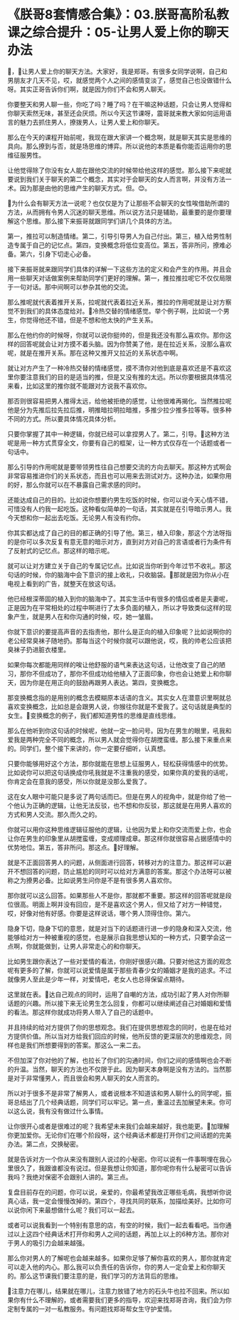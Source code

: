 # 《朕哥8套情感合集》：03.朕哥高阶私教课之综合提升：05-让男人爱上你的聊天办法

🎼，🎼让男人爱上你的聊天方法。大家好，我是郑哥。有很多女同学说啊，自己和男朋友才几天不见，哎，就感觉两个人之间的感情变淡了，感觉自己也没做错什么呀。其实正哥告诉你们啊，就是因为你们不会和男人聊天。

你要整天和男人聊一些，你吃了吗？睡了吗？在干嘛这种话题，只会让男人觉得和你聊天索然无味，甚至还会厌烦。所以今天这节课呀，震哥就来教大家如何运用语言的魅力去抓住男人，撩拨男人，让男人爱上和你聊天。

那么在今天的课程开始前呢，我现在跟大家讲一个概念啊，就是聊天其实是思维的具向。那么撩到与否，就是场思维的博弈。所以说他的本质是看你能否运用你的思维征服男性。

让他觉得除了你没有女人能在跟他交流的时候带给他这样的感觉。那么接下来呢就要说到我们关于聊天的第二个概念，其实对于会聊天的女人而言啊，并没有方法一术。因为那是由他的思维产生的聊天方式。但。😊。

🎼为什么会有聊天方法一说呢？也仅仅是为了让那些不会聊天的女性唉借助所谓的方法，从而拥有令男人沉迷的聊天思维。所以说方法只是辅助，最重要的是你要理解这个思维。那么接下来振哥就跟同学们讲几个具体的方法。

第一，推拉可以制造情绪。第二，引导引导男人为自己付出。第三，植入给男性制造专属于自己的记忆点。第四，变换概念将低位变高位。第五，答非所问，撩难必备。第六，引身下切走心必备。

接下来振哥就来跟同学们具体的详解一下这些方法的定义和会产生的作用。并且会用一些聊天对话做案例来帮助同学们更好的理解。第一，推拉推拉呢它不仅仅局限于一句对话。那中间啊可以参杂其他的交流。

那么推呢就代表着推开关系，拉呢就代表着拉近关系，推拉的作用呢就是让对方察觉不到我们的具体态度给对。🎼冷热交替的情绪感觉。举个例子啊，比如说一个男生，你觉得他还不错，但是不想和他太快的产生关系。

那么在他约你的时候呀，你就可以说你挺帅的，但是我还没有那么喜欢你。那你这样的回答呢就会让对方摸不着头脑。因为你赞美了他，是在拉近关系，没那么喜欢呢，就是在推开关系。那在这种又推开又拉近的关系状态中啊。

就让对方产生了一种冷热交替的情绪感觉，摸不清你对他到底是喜欢还是不喜欢这里你要注意我们的目的是适当的推，但是又没有推的太远。所以你要根据具体情况来看，比如这里的推你就不能跟对方说我不喜欢你。

那否则很容易把男人推得太远，给他被拒绝的感觉，让他很难再揭化。当然推拉呢他是分为先推后拉先拉后推，明推暗拉明拉暗推，多推少拉少推多拉等等。很多种不同的方式。所以要具体情况具体分析。

只要你掌握了其中一种逻辑，你就已经可以拿捏男人了。第二，引导。🎼这种方法呢是用一种方式贯穿全文，你要有自己的框架，让一种方式仅存在一个话题或者一句话中。

那么引导的作用呢就是要带领男性往自己想要交流的方向去聊天。那这种方式啊会非常容易推进你们的关系状态，而且也可以用来去测试对方。这种办法，如果你用的好，那么你就可以在不暴露自己需求感的同时。

还能达成自己的目的。比如说你想要约男生吃饭的时候，你可以说今天心情不错，可惜没有人约我一起吃饭。这种看似简单的一句话，其实就是在引导暗示男人。我今天想和你一起出去吃饭。无论男人有没有约你。

你其实都达成了自己的目的都正确的引导了他。第三，植入印象，那这个方法呀指的是你可以多次反复有意无意的暗示对方，直到对方对自己的言语或者行为条件有了反射式的记忆点。那这样的暗示呢。

就可以让对方建立关于自己的专属记忆点。比如说当你听到今年过节不收礼。那这句话的时候，你的脑海中会下意识的接上收礼，只收脑袋。🎼那就是因为你从小在电视上看到的广告，就整天在放这句话。

他已经根深蒂固的植入到你的脑海中了。其实生活中有很多的情侣或者是夫妻呢，正是因为在平常相处的过程中啊进行了太多负面的植入，所以才导致类似这样的现象产生，就是男人在和你沟通的时候，哎，她一皱眉。

你就下意识的要提高声音的去指责他，那什么是正向的植入印象呢？比如说啊你的老公经常臭袜子随地扔。那每当这个时候你就可以跟他说，哎，我的帅老公应该把臭袜子扔进脏衣楼里。

如果你每次都能用同样的唉让他舒服的语气来表达这句话，让他改变了自己的陋习，那你不但成功了，那你不但成功给他植入了正面印象，你也会让她爱上和你聊天，因为你是在用正向的鼓励再跟男人表达。第四，变换概念。

那变换概念指的是用别的概念去模糊原本话语的含义。其实女人在潜意识里啊就总喜欢变换概念，比如总是会跟男人说，你猴往你就是不爱我了。这句话就是典型的女生。🎼变换概念的例子，我们都知道男性的思维是直线思维。

那么在他听到你这句话的时候呢，他就一定一脸问号。因为在男生的眼里，吼我和爱我是两种完全不同的概念，所以男人就会觉得你在胡搅蛮缠。那么接下来重点来的。同学们，整个接下来讲的，你一定要仔细听，认真想。

只要你能够用好这个方法，那你就能在思想上征服男人，轻松获得情感中的优势。比如说你可以把这句话换成你吼我就是不注重我的感受，如果你真的爱我的话呢，你肯定会在意我的感受，所以你就是没那么爱我了。

这在女人眼中可能只是多说了两句话而已。但是在男人的视角中，就是你给了他一个他认为正确的逻辑，让他无法反驳，也不想和你反驳，那这就是在用男人喜欢的方式和男人交流。那久而久之的。

你就可以用你这种思维逻辑征服他的逻辑，让他因为爱上和你交流而爱上你，也会让你在男生的印象里从胡搅蛮缠，变成顺理成章。那这样你就很容易占据感情中的优势地位。第五，答非所问。那这点。🎼好理解。

就是不正面回答男人的问题，从侧面进行回答，转移对方的注意力。那这样可以避开不想回答的问题，防止尴尬的同时可以给对方满意的答案。那这个办法呀可以被称之为撩男必备。比如说男生问你是不是有很多男人喜欢你。

那你就可以这么回答。如果那些人不是你，那就都不重要。那这样的回答呢就是段位很高。明面上啊并没有回应，是不是喜欢这个男人，但又给了对方一种错觉，哎，好像对他有好感。你要是这样说话，哪个男人顶得住你。第六。

隐身下切，隐身下切的意思，就是对当下的话题进行进一步的隐身和深入交流，他能够给对方一种被重视的感觉，也是展示自我思想认知的一种方式，只要学会这一点啊，你就能做到，让男人非常走心的和你聊天。

比如男生跟你表达了一些对爱情的看法，你刚好很感兴趣。只要对他这方面的观念呢有更多的了解，你就可以说爱情是属于那些青春少女的婚姻才是我的追求。不过就像男人至此是少年一样，对爱情吧，老女人也总得保留点期待。

这里就在表。🎼达自己观点的同时，运用了自嘲的方法，成功引起了男人对你所聊话题的兴趣。所以接下来无论男生怎么回复，你都可以继续阐述自己对婚姻和爱情的看法。那这样你就成功将男人带入了自己的话题中。

并且持续的给对方提供了你的思想观念。我们在提供思想观念的同时，也是在给对方提供价值。所以当对方给我们回应的时候，他所反馈的更深层次的思维观念，同样也是我们所想要得到的答案。那这么一来二去。

不但加深了你对他的了解，也拉长了你们的沟通时间，你们之间的感情啊也会不断的升温。当然，聊天的方法也不仅限于此。因为聊天本身啊是没有方法的。当然那是对于非常懂男人，而且很会和男人聊天的女人而言的。

所以对于很多不是非常了解男人，或者说根本不知道该和男人聊什么的同学呢，振哥总结出了几个经典话题，同学们可以牢记。第一点，重温过去加展望未来。你可以这么说，我有没有做过什么事情。

让你很开心或者是很难过的呢？我希望未来我们会越来越好，我也能更。🎼加理解你更加爱你。无论你们在哪个阶段呀，这个经典话术都是打开你们之间话题的完美办法。第二点，交换秘密。

就是告诉对方一个你从来没有跟别人说过的小秘密。你可以说有一件事啊埋在我心里很久了，我跟谁都没有说过。但是我想让你知道，那你呢你有什么秘密可以告诉我吗？我绝对保密不会跟别人讲的。第三点。

复盘目前存在的问题，你可以说，亲爱的，你最希望我改正哪些毛病，我想听你说真心话，我一定会慢慢改掉的。第四个，寻找共同的联系，加描绘美好。比如你可以说你闲下来最想做什么呢？我们可以一起去。

或者可以说我看到一个特别有意思的店，有空的时候，我们一起去看看吧。当你通过以上这四个经典话术打开你和男人之间的话题，再加上以上的6种方法。那你对于男人的吸引力会越来越强。

那么你对男人的了解呢也会越来越多。如果你足够了解你喜欢的男人，那你就肯定可以走入他的内心。那么我可以负责任的告诉你，你的男人一定会爱上和你聊天的。那么这节课我们要注意的是，我们学习的方法背后的思维。

🎼注意力在哪儿，结果就在哪儿，注意力放错了地方的石头牛也拉不回来。所以如果你有什么不理解的，或者需要我们更多的指导，欢迎来找郑哥咨询，我们会为你定制专属的一对一私教服务。有问题找郑哥帮女生守护爱情。


